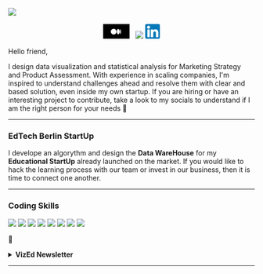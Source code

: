<p>
  <a href="https://www.vizedex.com/"><img height="30" src="https://github.com/WaylonWalker/WaylonWalker/blob/main/icon/death_stranding_title.png?raw=true"></a>
</p>

<p align='center'>
<a href="https://medium.com/@matteo_gevi"><img height="30" src="https://github.com/DataStrander/DataStrander/blob/main/icon/medium_logo.jpg?raw=true"></a>&nbsp;&nbsp;
<a href="https://www.vizedex.com/"><img height="30" src="https://github.com/WaylonWalker/WaylonWalker/blob/main/icon/vized_purple_logo.png?raw=true"></a>
<a href="https://www.linkedin.com/in/matteo-gevi/"><img height="30" src="https://github.com/DataStrander/DataStrander/blob/main/icon/linkedin.png?raw=true"></a>
</p>

Hello friend,

I design data visualization and statistical analysis for Marketing Strategy and Product Assessment. With experience in scaling companies, I'm inspired to understand challenges ahead and resolve them with clear and based solution, even inside my own startup. If you are hiring or have an interesting project to contribute, take a look to my socials to understand if I am the right person for your needs 💌

  ---
  
### EdTech Berlin StartUp

I develope an algorythm and design the **Data WareHouse** for my **Educational StartUp** already launched on the market. If you would like to hack the learning process with our team or invest in our business, then it is time to connect one another.

 ---

### Coding Skills

![](https://img.shields.io/badge/<Code>-<Python>-informational?style=flat&logo=<#3776AB>&logoColor=white&color=2bbc8a)
![](https://img.shields.io/badge/<DB>-<PostgreeSQL>-informational?style=flat&logo=<#4169E1>&logoColor=white&color=2bbc8a)
![](https://img.shields.io/badge/<OS>-<Linux>-informational?style=flat&logo=<#FCC624>&logoColor=white&color=2bbc8a)
![](https://img.shields.io/badge/<Shell>-<Bash>-informational?style=flat&logo=<#4EAA25>&logoColor=white&color=2bbc8a)
![](https://img.shields.io/badge/<BI>-<Tableau>-informational?style=flat&logo=<#E97627>&logoColor=white&color=2bbc8a)
![](https://img.shields.io/badge/<Cloud>-<AWS>-informational?style=flat&logo=<#232F3E>&logoColor=white&color=2bbc8a)
![](https://img.shields.io/badge/<Dev>-<Docker>-informational?style=flat&logo=<#2496ED>&logoColor=white&color=2bbc8a)
![](https://img.shields.io/badge/<Dev>-<VisualStudio>-informational?style=flat&logo=<#5C2D91>&logoColor=white&color=2bbc8a)

💌
<details>
 <summary><strong> VizEd Newsletter</strong></summary>
 <a href="https://www.vizedex.com/blog-new/"><img width="400" src="https://www.vizedex.com/blog-new/"></a>
 
</details>

---

